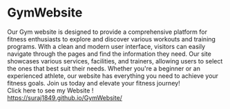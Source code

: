 # GymWebsite
Our Gym website is designed to provide a comprehensive platform for fitness enthusiasts to explore and discover various workouts and training programs. With a clean and modern user interface, visitors can easily navigate through the pages and find the information they need. Our site showcases various services, facilities, and trainers, allowing users to select the ones that best suit their needs. Whether you're a beginner or an experienced athlete, our website has everything you need to achieve your fitness goals. Join us today and elevate your fitness journey!      
Click here to see my Website !   
https://suraj1849.github.io/GymWebsite/
